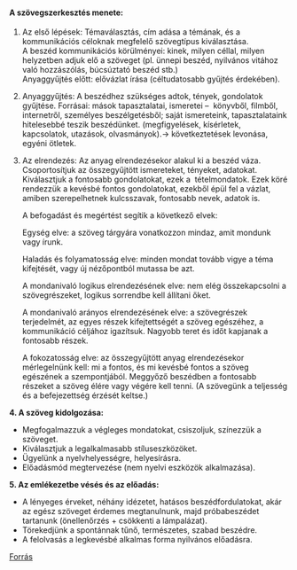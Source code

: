 #### A szövegszerkesztés menete:

1. Az első lépések: Témaválasztás, cím adása a témának, és a kommunikációs céloknak megfelelő szövegtípus kiválasztása.  
	A beszéd kommunikációs körülményei: kinek, milyen céllal, milyen helyzetben adjuk elő a szöveget (pl. ünnepi beszéd, nyilvános vitához való hozzászólás, búcsúztató beszéd stb.)  
	Anyaggyűjtés előtt: elővázlat írása (céltudatosabb gyűjtés érdekében).

2. Anyaggyűjtés: A beszédhez szükséges adtok, tények, gondolatok gyűjtése.
	Forrásai: mások tapasztalatai, ismeretei –  könyvből, filmből, internetről, személyes beszélgetésből; saját ismereteink, tapasztalataink hitelesebbé teszik beszédünket. (megfigyelések, kísérletek, kapcsolatok, utazások, olvasmányok).-> következtetések levonása, egyéni ötletek.
 
 3. Az elrendezés:
	Az anyag elrendezésekor alakul ki a beszéd váza. Csoportosítjuk az összegyűjtött ismereteket, tényeket, adatokat. Kiválasztjuk a fontosabb gondolatokat, ezek a  tételmondatok. Ezek köré rendezzük a kevésbé fontos gondolatokat, ezekből épül fel a vázlat, amiben szerepelhetnek kulcsszavak, fontosabb nevek, adatok is.

	A befogadást és megértést segítik a következő elvek:

	Egység elve: a szöveg tárgyára vonatkozzon mindaz, amit mondunk vagy írunk.
	
	Haladás és folyamatosság elve: minden mondat tovább vigye a téma kifejtését, vagy új nézőpontból mutassa be azt.
	
	A mondanivaló logikus elrendezésének elve: nem elég összekapcsolni a szövegrészeket, logikus sorrendbe kell állítani őket.
	
	A mondanivaló arányos elrendezésének elve: a szövegrészek terjedelmét, az egyes részek kifejtettségét a szöveg egészéhez, a kommunikáció céljához igazítsuk. Nagyobb teret és időt kapjanak a fontosabb részek.
	
	A fokozatosság elve: az összegyűjtött anyag elrendezésekor mérlegelnünk kell: mi a fontos, és mi kevésbé fontos a szöveg egészének a szempontjából. Meggyőző beszédben a fontosabb részeket a szöveg élére vagy végére kell tenni. (A szövegünk a teljesség és a befejezettség érzését keltse.)

**4. A szöveg kidolgozása:**

- Megfogalmazzuk a végleges mondatokat, csiszoljuk, színezzük a szöveget.
- Kiválasztjuk a legalkalmasabb stíluseszközöket.
- Ügyelünk a nyelvhelyességre, helyesírásra.
- Előadásmód megtervezése (nem nyelvi eszközök alkalmazása).

**5. Az emlékezetbe vésés és az előadás:**

- A lényeges érveket, néhány idézetet, hatásos beszédfordulatokat, akár az egész szöveget érdemes megtanulnunk, majd próbabeszédet tartanunk (önellenőrzés + csökkenti a lámpalázat).
- Törekedjünk a spontánnak tűnő, természetes, szabad beszédre.
- A felolvasás a legkevésbé alkalmas forma nyilvános előadásra.

[Forrás](https://erettsegitetelek.com/2021/01/a-beszed-felepitese-a-szovegszerkesztes-lepesei-az-anyaggyujtestol-a-megszolalasig/)
